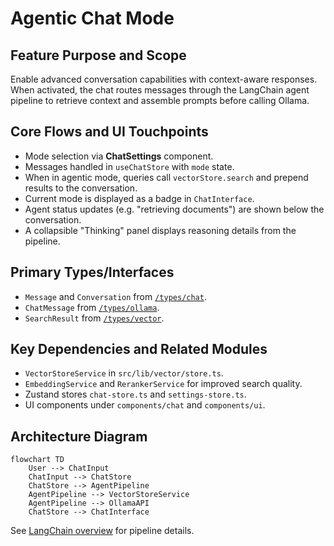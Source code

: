 # Agentic Chat Mode

## Feature Purpose and Scope

Enable advanced conversation capabilities with context-aware responses. When activated, the chat routes messages through the LangChain agent pipeline to retrieve context and assemble prompts before calling Ollama.

## Core Flows and UI Touchpoints

- Mode selection via **ChatSettings** component.
- Messages handled in `useChatStore` with `mode` state.
- When in agentic mode, queries call `vectorStore.search` and prepend results to the conversation.
- Current mode is displayed as a badge in `ChatInterface`.
- Agent status updates (e.g. "retrieving documents") are shown below the conversation.
- A collapsible "Thinking" panel displays reasoning details from the pipeline.

## Primary Types/Interfaces

- `Message` and `Conversation` from [`/types/chat`](../../types/chat).
- `ChatMessage` from [`/types/ollama`](../../types/ollama).
- `SearchResult` from [`/types/vector`](../../types/vector).

## Key Dependencies and Related Modules

- `VectorStoreService` in `src/lib/vector/store.ts`.
- `EmbeddingService` and `RerankerService` for improved search quality.
- Zustand stores `chat-store.ts` and `settings-store.ts`.
- UI components under `components/chat` and `components/ui`.

## Architecture Diagram

```mermaid
flowchart TD
    User --> ChatInput
    ChatInput --> ChatStore
    ChatStore --> AgentPipeline
    AgentPipeline --> VectorStoreService
    AgentPipeline --> OllamaAPI
    ChatStore --> ChatInterface
```

See [LangChain overview](../langchain/overview.md) for pipeline details.
